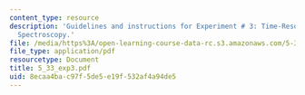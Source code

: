 ```yaml
---
content_type: resource
description: 'Guidelines and instructions for Experiment # 3: Time-Resolved Electronic
  Spectroscopy.'
file: /media/https%3A/open-learning-course-data-rc.s3.amazonaws.com/5-33-advanced-chemical-experimentation-and-instrumentation-fall-2007/8ecaa4bac97f5de5e19f532af4a94de5_5_33_exp3.pdf
file_type: application/pdf
resourcetype: Document
title: 5_33_exp3.pdf
uid: 8ecaa4ba-c97f-5de5-e19f-532af4a94de5
---
```

